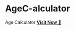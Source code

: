 # AgeC-alculator
Age Calculator
<a href="https://arupmandal.me/Age-Calculator/" target="_blank">**Visit Now** 🚀</a>
